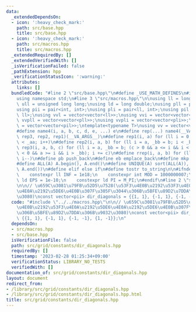 ```yaml
---
data:
  _extendedDependsOn:
  - icon: ':heavy_check_mark:'
    path: src/base.hpp
    title: src/base.hpp
  - icon: ':heavy_check_mark:'
    path: src/macros.hpp
    title: src/macros.hpp
  _extendedRequiredBy: []
  _extendedVerifiedWith: []
  _isVerificationFailed: false
  _pathExtension: hpp
  _verificationStatusIcon: ':warning:'
  attributes:
    links: []
  bundledCode: "#line 2 \"src/base.hpp\"\n#define _USE_MATH_DEFINES\n#include <bits/stdc++.h>\n\
    using namespace std;\n#line 3 \"src/macros.hpp\"\n\nusing ll = long long;\nusing\
    \ ull = unsigned long long;\nusing ld = long double;\nusing pll = pair<ll, ll>;\n\
    using pii = pair<int, int>;\nusing pli = pair<ll, int>;\nusing pil = pair<int,\
    \ ll>;\nusing vvl = vector<vector<ll>>;\nusing vvi = vector<vector<int>>;\nusing\
    \ vvpll = vector<vector<pll>>;\nusing vvpli = vector<vector<pli>>;\nusing vvpil\
    \ = vector<vector<pil>>;\ntemplate<typename T>\nusing vv = vector<vector<T>>;\n\
    #define name4(i, a, b, c, d, e, ...) e\n#define rep(...) name4(__VA_ARGS__, rep4,\
    \ rep3, rep2, rep1)(__VA_ARGS__)\n#define rep1(i, a) for (ll i = 0, _aa = a; i\
    \ < _aa; i++)\n#define rep2(i, a, b) for (ll i = a, _bb = b; i < _bb; i++)\n#define\
    \ rep3(i, a, b, c) for (ll i = a, _bb = b; (c > 0 && a <= i && i < _bb) or (c\
    \ < 0 && a >= i && i > _bb); i += c)\n#define rrep(i, a, b) for (ll i=(a); i>(b);\
    \ i--)\n#define pb push_back\n#define eb emplace_back\n#define mkp make_pair\n\
    #define ALL(A) A.begin(), A.end()\n#define UNIQUE(A) sort(ALL(A)), A.erase(unique(ALL(A)),\
    \ A.end())\n#define elif else if\n#define tostr to_string\n\n#ifndef CONSTANTS\n\
    \    constexpr ll INF = 1e18;\n    constexpr int MOD = 1000000007;\n    constexpr\
    \ ld EPS = 1e-10;\n    constexpr ld PI = M_PI;\n#endif\n#line 2 \"src/grid/constants/dir_diagonals.hpp\"\
    \n\n// \u659C\u3081\u79FB\u52D5\u7528(\u53F3\u4E0B\u2192\u53F3\u4E0A\u2192\u5DE6\
    \u4E0A\u2192\u5DE6\u4E0B\u307F\u305F\u3044\u306B\u5BFE\u89D2\u7DDA\u306B\u9032\
    \u3080)\nconst vector<pii> dir_diagonals = {{1, 1}, {-1, 1}, {-1, -1}, {1, -1}};\n"
  code: "#include \"../../macros.hpp\"\n\n// \u659C\u3081\u79FB\u52D5\u7528(\u53F3\
    \u4E0B\u2192\u53F3\u4E0A\u2192\u5DE6\u4E0A\u2192\u5DE6\u4E0B\u307F\u305F\u3044\
    \u306B\u5BFE\u89D2\u7DDA\u306B\u9032\u3080)\nconst vector<pii> dir_diagonals =\
    \ {{1, 1}, {-1, 1}, {-1, -1}, {1, -1}};\n"
  dependsOn:
  - src/macros.hpp
  - src/base.hpp
  isVerificationFile: false
  path: src/grid/constants/dir_diagonals.hpp
  requiredBy: []
  timestamp: '2023-02-28 01:25:34+09:00'
  verificationStatus: LIBRARY_NO_TESTS
  verifiedWith: []
documentation_of: src/grid/constants/dir_diagonals.hpp
layout: document
redirect_from:
- /library/src/grid/constants/dir_diagonals.hpp
- /library/src/grid/constants/dir_diagonals.hpp.html
title: src/grid/constants/dir_diagonals.hpp
---
```


